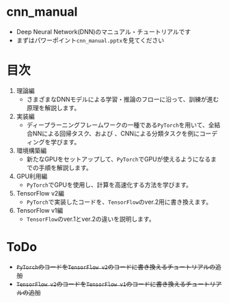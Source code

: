 # cnn_manual
- Deep Neural Network(DNN)のマニュアル・チュートリアルです
- まずはパワーポイント`cnn_manual.pptx`を見てください

# 目次
1. 理論編
    - さまざまなDNNモデルによる学習・推論のフローに沿って、訓練が進む原理を解説します。
1. 実装編
    - ディープラーニングフレームワークの一種である`PyTorch`を用いて、全結合NNによる回帰タスク、および
    、CNNによる分類タスクを例にコーディングを学びます。
1. 環境構築編
    - 新たなGPUをセットアップして、`PyTorch`でGPUが使えるようになるまでの手順を解説します。
1. GPU利用編
    - `PyTorch`でGPUを使用し、計算を高速化する方法を学びます。
1. TensorFlow v2編
    - `PyTorch`で実装したコードを、`TensorFlow`のver.2用に書き換えます。
1. TensorFlow v1編
    - `TensorFlow`のver.1とver.2の違いを説明します。

# ToDo
- ~~`PyTorch`のコードを`TensorFlow v2`のコードに書き換えるチュートリアルの追加~~
- ~~`TensorFlow v2`のコードを`TensorFlow v1`のコードに書き換えるチュートリアルの追加~~
